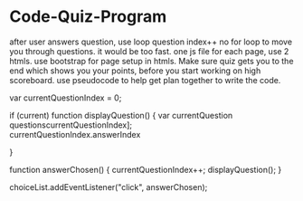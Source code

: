 # Code-Quiz-Program
after user answers question, use loop 
question index++
no for loop to move you through questions. it would be too fast.
one js file for each page, use 2 htmls. use bootstrap for page setup in htmls.
Make sure quiz gets you to the end which shows you your points, before you start working on high scoreboard.
use pseudocode to help get plan together to write the code.

var currentQuestionIndex = 0;

if (current)
function displayQuestion() {
    var currentQuestion questionscurrentQuestionIndex];   
    currentQuestionIndex.answerIndex

}


function answerChosen() {
currentQuestionIndex++;
displayQuestion();
}


choiceList.addEventListener("click", answerChosen);